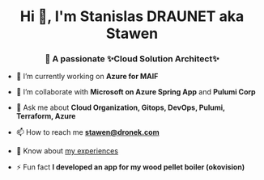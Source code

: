 <!--
**stawen/stawen** is a ✨ _special_ ✨ repository because its `README.md` (this file) appears on your GitHub profile.

Here are some ideas to get you started:

- 🔭 I’m currently working on ...
- 🌱 I’m currently learning ...
- 👯 I’m looking to collaborate on ...
- 🤔 I’m looking for help with ...
- 💬 Ask me about ...
- 📫 How to reach me: ...
- 😄 Pronouns: ...
- ⚡ Fun fact: ...
-->

<h1 align="center">Hi 👋, I'm Stanislas DRAUNET aka Stawen</h1>
<h3 align="center"> 🚀 A passionate ✨Cloud Solution Architect✨</h3>

- 🔭 I’m currently working on **Azure for MAIF**

- 👯 I’m collaborate with **Microsoft on Azure Spring App** and **Pulumi Corp**

- 💬 Ask me about **Cloud Organization, Gitops, DevOps, Pulumi, Terraform, Azure**

- 📫 How to reach me **stawen@dronek.com**

- 📄 Know about [my experiences](https://www.linkedin.com/in/stanislas-draunet/)

- ⚡ Fun fact **I developed an app for my wood pellet boiler (okovision)**
